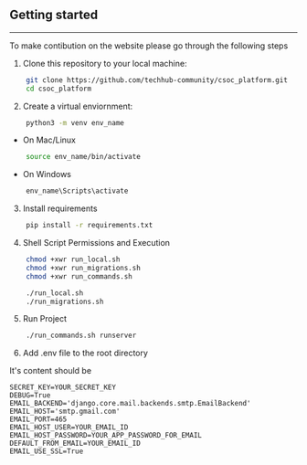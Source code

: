 ## Getting started
<hr>
<p> To make contibution on the website please go through the following steps</p>

<!-- 1. Fork this repository. -->

1. Clone this repository to your local machine:

```bash
    git clone https://github.com/techhub-community/csoc_platform.git
    cd csoc_platform
```

2. Create a virtual enviornment:

```bash
    python3 -m venv env_name
```

- On Mac/Linux

```bash
    source env_name/bin/activate
```

- On Windows

```bash
    env_name\Scripts\activate
```

3. Install requirements

```bash
    pip install -r requirements.txt
```

4. Shell Script Permissions and Execution

```bash
    chmod +xwr run_local.sh
    chmod +xwr run_migrations.sh
    chmod +xwr run_commands.sh
```

```bash
    ./run_local.sh
    ./run_migrations.sh
```

5. Run Project

```bash
    ./run_commands.sh runserver
```

6. Add .env file to the root directory

It's content should be 
```
SECRET_KEY=YOUR_SECRET_KEY
DEBUG=True
EMAIL_BACKEND='django.core.mail.backends.smtp.EmailBackend'
EMAIL_HOST='smtp.gmail.com'
EMAIL_PORT=465
EMAIL_HOST_USER=YOUR_EMAIL_ID
EMAIL_HOST_PASSWORD=YOUR_APP_PASSWORD_FOR_EMAIL
DEFAULT_FROM_EMAIL=YOUR_EMAIL_ID
EMAIL_USE_SSL=True
```